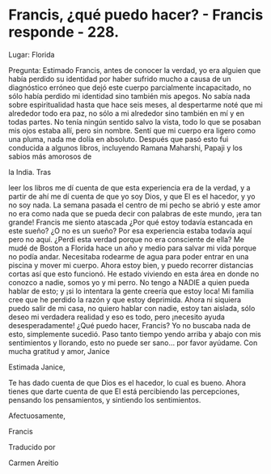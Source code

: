 # Francis, ¿qué puedo hacer? - Francis responde - 228.

Lugar: Florida

Pregunta: Estimado Francis, antes de conocer la verdad, yo era alguien que había perdido su identidad por haber sufrido mucho a causa de un diagnóstico erróneo que dejó este cuerpo parcialmente incapacitado, no sólo había perdido mi identidad sino también mis apegos. No sabía nada sobre espiritualidad hasta que hace seis meses, al despertarme noté que mi alrededor todo era paz, no sólo a mi alrededor sino también en mí y en todas partes. No tenía ningún sentido salvo la vista, todo lo que se posaban mis ojos estaba allí, pero sin nombre. Sentí que mi cuerpo era ligero como una pluma, nada me dolía en absoluto. Después que pasó esto fui conducida a algunos libros, incluyendo Ramana Maharshi, Papaji y los sabios más amorosos de 

la India. Tras

leer los libros me dí cuenta de que esta experiencia era de la verdad, y a partir de ahí me dí cuenta de que yo soy Dios, y que El es el hacedor, y yo no soy nada. La semana pasada el centro de mi pecho se abrió y este amor no era como nada que se pueda decir con palabras de este mundo, ¡era tan grande! Francis me siento atascada ¿Por qué estoy todavía estancada en este sueño? ¿O no es un sueño? Por esa experiencia estaba todavía aquí pero no aquí. ¿Perdí esta verdad porque no era consciente de ella? Me mudé de Boston a Florida hace un año y medio para salvar mi vida porque no podía andar. Necesitaba rodearme de agua para poder entrar en una piscina y mover mi cuerpo. Ahora estoy bien, y puedo recorrer distancias cortas así que esto funcionó. He estado viviendo en esta área en donde no conozco a nadie, somos yo y mi perro. No tengo a NADIE a quien pueda hablar de esto; y ¡si lo intentara la gente creería que estoy loca! Mi familia cree que he perdido la razón y que estoy deprimida. Ahora ni siquiera puedo salir de mi casa, no quiero hablar con nadie, estoy tan aislada, sólo deseo mi verdadera realidad y eso es todo, pero ¡necesito ayuda desesperadamente! ¿Qué puedo hacer, Francis? Yo no buscaba nada de esto, simplemente sucedió. Paso tanto tiempo yendo arriba y abajo con mis sentimientos y llorando, esto no puede ser sano… por favor ayúdame. Con mucha gratitud y amor, Janice

Estimada Janice,

Te has dado cuenta de que Dios es el hacedor, lo cual es bueno. Ahora tienes que darte cuenta de que El está percibiendo las percepciones, pensando los pensamientos, y sintiendo los sentimientos.

Afectuosamente, 

Francis

Traducido por 

Carmen Areitio

